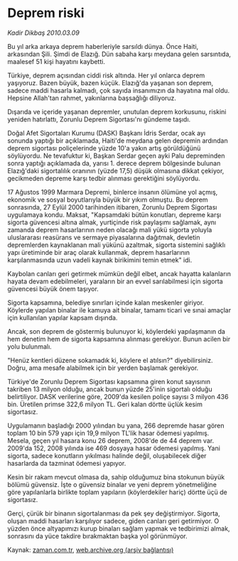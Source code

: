 # Deprem riski

*Kadir Dikbaş 2010.03.09*

<tr><td class="metin" colspan="2" style="padding-top: 20px; padding-left: 5px; ">Bu yıl arka arkaya deprem haberleriyle sarsıldı dünya. Önce Haiti, arkasından Şili. Şimdi de Elazığ. Dün sabaha karşı meydana gelen sarsıntıda, maalesef 51 kişi hayatını kaybetti.</td></tr><tr><td class="metin" colspan="2" style="padding-top: 20px; padding-left: 5px; "><p> Türkiye, deprem açısından ciddi risk altında. Her yıl onlarca deprem yaşıyoruz. Bazen büyük, bazen küçük. Elazığ'da yaşanan son deprem, sadece maddi hasarla kalmadı, çok sayıda insanımızın da hayatına mal oldu. Hepsine Allah'tan rahmet, yakınlarına başsağlığı diliyoruz.
<p> Dışarıda ve içeride yaşanan depremler, unutulan deprem korkusunu, riskini yeniden hatırlattı, Zorunlu Deprem Sigortası'nı gündeme taşıdı.
<p> Doğal Afet Sigortaları Kurumu (DASK) Başkanı İdris Serdar, ocak ayı sonunda yaptığı bir açıklamada, Haiti'de meydana gelen depremin ardından deprem sigortası poliçelerinde yüzde 10'a yakın artış görüldüğünü söylüyordu. Ne tevafuktur ki, Başkan Serdar geçen ayki Palu depreminden sonra yaptığı açıklamada da, yarısı 1. derece deprem bölgesinde bulunan Elazığ'daki sigortalılık oranının (yüzde 17,5) düşük olmasına dikkat çekiyor, gecikmeden depreme karşı tedbir alınması gerektiğini söylüyordu.
<p> 17 Ağustos 1999 Marmara Depremi, binlerce insanın ölümüne yol açmış, ekonomik ve sosyal boyutlarıyla büyük bir yıkım olmuştu. Bu deprem sonrasında, 27 Eylül 2000 tarihinden itibaren, Zorunlu Deprem Sigortası uygulamaya kondu. Maksat, "Kapsamdaki bütün konutları, depreme karşı sigorta güvencesi altına almak, yurtiçinde risk paylaşımı sağlamak, aynı zamanda deprem hasarlarının neden olacağı mali yükü sigorta yoluyla uluslararası reasürans ve sermaye piyasalarına dağıtmak, devletin depremlerden kaynaklanan mali yükünü azaltmak, sigorta sistemini sağlıklı yapı üretiminde bir araç olarak kullanmak, deprem hasarlarının karşılanmasında uzun vadeli kaynak birikimini temin etmek" idi.
<p> Kaybolan canları geri getirmek mümkün değil elbet, ancak hayatta kalanların hayata devam edebilmeleri, yaraların bir an evvel sarılabilmesi için sigorta güvencesi büyük önem taşıyor.
<p> Sigorta kapsamına, belediye sınırları içinde kalan meskenler giriyor. Köylerde yapılan binalar ile kamuya ait binalar, tamamı ticari ve sınai amaçlar için kullanılan yapılar kapsam dışında.
<p> Ancak, son deprem de göstermiş bulunuyor ki, köylerdeki yapılaşmanın da hem denetim hem de sigorta kapsamına alınması gerekiyor. Bunun acilen bir yolu bulunmalı.
<p> "Henüz kentleri düzene sokamadık ki, köylere el atılsın?" diyebilirsiniz. Doğru, ama mesafe alabilmek için bir yerden başlamak gerekiyor.
<p> Türkiye'de Zorunlu Deprem Sigortası kapsamına giren konut sayısının takriben 13 milyon olduğu, ancak bunun yüzde 25'inin sigortalı olduğu belirtiliyor. DASK verilerine göre, 2009'da kesilen poliçe sayısı 3 milyon 436 bin. Üretilen primse 322,6 milyon TL. Geri kalan dörtte üçlük kesim sigortasız.
<p> Uygulamanın başladığı 2000 yılından bu yana, 266 depremde hasar gören toplam 10 bin 579 yapı için 19,9 milyon TL'lik hasar ödemesi yapılmış. Mesela, geçen yıl hasara konu 26 deprem, 2008'de de 44 deprem var. 2009'da 152, 2008 yılında ise 469 dosyaya hasar ödemesi yapılmış. Yani sigorta, sadece konutların yıkılması halinde değil, oluşabilecek diğer hasarlarda da tazminat ödemesi yapıyor.
<p> Kesin bir rakam mevcut olmasa da, sahip olduğumuz bina stokunun büyük bölümü güvensiz. İşte o güvensiz binalar ve yeni deprem yönetmeliğine göre yapılanlarla birlikte toplam yapıların (köylerdekiler hariç) dörtte üçü de sigortasız.
<p> Gerçi, çürük bir binanın sigortalanması da pek şey değiştirmiyor. Sigorta, oluşan maddi hasarları karşılıyor sadece, giden canları geri getirmiyor. O yüzden önce altyapımızı kurup binaları sağlam yapmak ve tedbirimizi almak, sonrasını da yüce takdire bırakmaktan başka yol görünmüyor.<br/></p></p></p></p></p></p></p></p></p></p></p></p></td></tr>

Kaynak: [zaman.com.tr](http://zaman.com.tr/yazar.do?yazino=959464), [web.archive.org (arşiv bağlantısı)](http://web.archive.org/web/20100407205837/http://www.zaman.com.tr:80/yazar.do?yazino=959464)
